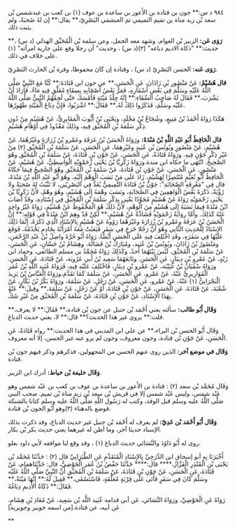 ٩٨٤ د س:** جون بن قتادة بن الأَعور بن ساعدة بن عوف (١) بن كعب بن عبدشمس بْن سعد بْن زيد مناة بن تميم التميمي ثم العبشمي البَصْرِيّ،** يقال:** إن لهُ صُحبَةٌ، ولم يثبت ذلك.

**رَوَى عَن:** الزبير بْن العوام، وشهد معه الجمل، وعن سلمة بْن الْمُحَبِّق الهذلي (د س) ،** حديث:** "ذكاة الاديم دباغه" (٢)(د س) ، وحديث" أن رجلا وقع على جارية امرأته" (١) على خلاف في ذلك.

**رَوَى عَنه:** الحسن البَصْرِيّ (د س) ، وقتادة إن كَانَ محفوظا، وقرة بْن الحارث البَصْرِيّ.

**قال هُشَيْمٌ:** عَنْ مَنْصُورِ بْنِ زَاذَانَ، عَنِ الْحَسَنِ،** عن جون ابن قَتَادَةَ:** كُنَّا مَعَ النَّبِيِّ صَلَّى اللَّهُ عَلَيْهِ وسَلَّمَ فِي بَعْضِ أَسْفَارِهِ، فَمَرَّ بَعْضُ أَصْحَابِهِ بِسِقَاءٍ مُعَلَّقٍ فِيهِ مَاءٌ، فَأَرَادَ أَنْ يَشْرَبَ،** فَقَالَ لَهُ صَاحِبُ السِّقَاءِ:** إِنَّهُ جِلْدُ مَيْتَةٍ فَأَمْسَكَ حَتَّى لَحِقَهُمُ النَّبِيُّ صَلَّى اللَّهُ عَلَيْه وسَلَّمَ، فَذَكَرُوا ذَلِكَ لَهُ،** فَقَالَ:** اشْرَبُوا، فَإِنَّ دِبَاغَ الْمَيْتَةِ طَهُورُهَا.

هَكَذَا رَوَاهُ أَحْمَدُ بْنُ مَنِيعٍ، وشُجَاعُ بْنُ مَخْلَدٍ، ويَحْيَى بْنُ أَيُّوبَ الْمَقَابِرِيُّ، عَنْ هُشَيْمٍ مِنْ دُونِ ذِكْرِ سَلَمَةَ بْنِ الْمُحَبِّق فِيهِ، وذَلِكَ مَعْدُودٌ فِي أَوْهَامِ هُشَيْمٍ.

**قال الْحَافِظُ أَبُو عَبْدِ اللَّهِ بْنُ مَنْدَهْ:** ورَوَاهُ الْحَسَنُ بْنُ عَرَفَةَ وعَمْرو بْنُ زُرَارَةَ وغَيْرُهُمَا، عَنْ هُشَيْمٍ، عَنْ مَنْصُورٍ ويُونُسَ بْنِ عُبَيد وغَيْرِهِمَا، عَنِ الْحَسَنِ، عَنْ سَلَمَةَ بْنِ الْمُحَبِّق (٢) مِنْ غَيْرِ ذِكْرِ جَوْنٍ فِيهِ. ورَوَاهُ قَتَادَةُ، عَنِ الْحَسَنِ، عَنْ جَوْنِ بْنِ قَتَادَةَ، عَنْ سَلَمَةَ بْنِ الْمُحَبِّق وهُوَ الصَّحِيحُ. انْتَهَى ما حكاه ابن مندة.ورَوَاهُ زَكَرِيَّا بْنُ يَحْيَى زْحَمْوَيْهِ الْوَاسِطِيُّ، عَنْ هُشَيْمٍ، عَنْ مَنْصُورٍ، عَنِ الْحَسَنِ، عَنْ جَوْنِ بْنِ قَتَادَةَ، عَنْ سَلَمَةَ بْنِ الْمُحَبِّق وهُوَ الصَّحِيحُ فِيمَا حَكَاهُ الْحَافِظُ أَبُو نُعَيْمٍ مُنْتَصِرًا لِهَشُيْمٍ، زَادَ عَلَى مَنْ نَسَبَ الْوَهْمَ إِلَيْهِ، وهُوَ أَبُو عَبْدِ اللَّهِ بْنُ مَنْدَهْ، قال فِي "مَعْرِفَةِ الصَّحَابَةِ": جَوْنُ بْنُ قَتَادَةَ التَّمِيمِيُّ يُعَدُّ فِي البَصْرِيّين، لا تَثْبُتُ لهُ صُحبَةٌ ولا رُؤْيَةٌ، ذَكَرَهُ بَعْضُ الْوَاهِمِينَ فِي الصَّحَابَةِ، ونَسَبَ وهْمَهُ إِلَى هُشَيْمٍ، وهُوَ وهْمٌ، لأَنَّ زَكَرِيَّا بْنَ يَحْيَى زَحْمَوَيْهِ رَوَاهُ عَنْ هُشَيْمٍ مُجَوَّدًا يَعْنِي بِذِكْرِ سَلَمَةَ بْنِ الْمُحَبِّق فِي إِسْنَادِهِ، وقَدْ أَصَابَ ابْنُ مَنْدَهْ فِيمَا نَسَبَهُ إِلَى هُشَيْمٍ مِنَ الْوَهْمِ، لأَنَّ ذَلِكَ هُوَ الْمَحْفُوظُ عَنْ هُشَيْمٍ، رَوَاهُ غَيْرُ واحِدٍ عَنْهُ كَذَلِكَ. وأَمَّا رِوَايَةُ زَحْمَوَيْهِ فَشَاذَّةٌ عَنْ هُشَيْمٍ،** لَكِنْ قَدْ وهِمَ ابْنُ مَنْدَهْ فِي قَوْلِهِ:** إِنَّ الْحَسَنُ بْنُ عَرَفَةَ وعَمْرو بْنُ زُرَارَةَ وغَيْرَهُمَا رَوُوهُ عَنْ هُشَيْمٍ بِالإِسْنَادِ الَّذِي ذَكَرَهُ، إِنَّمَا ذَلِكَ الإِسْنَادُ لِلْحَدِيثِ الثَّانِي وهُوَ أَنَّ رَجُلا خَرَجَ فِي سَفَرٍ فَبَعَثَتْ مَعَهُ امْرَأَتُهُ بِخَادِمٍ يَخْدُمُهُ، فَوَقَعَ عَلَيْهَا فِي سَفَرَهِ، وقَدِ اخْتُلِفَ فِيهِ عَلَى الْحَسَنِ أَيْضًا، رَوَاهُ أَبُو حُرَّةَ واصِلُ بْنُ عَبْدِ الرَّحْمَنِ، ومَنْصُورُ بْنُ زَاذَانَ، ويُونُسُ بْنُ عُبَيد، ومُبَارَكُ بْنُ فَضَالَةَ، وهِشَامُ بْنُ حَسَّانٍ، عَنِ الْحَسَنِ، عَنْ سَلَمَةَ بْنِ الْمُحَبِّق، لَيْسَ بَيْنَهُمَا أَحدٌ، وكَذَلِكَ رَوَاهُ مُحَمَّدُ بن مسلم الطائفي، وحماد ابن زَيْدٍ، عَنْ عَمْرو بْنِ دِينَارٍ، عَنِ الْحَسَنِ. وتَابَعَهُمَا سَعِيد بْنُ أَبي عَرُوبَة، عَنْ قَتَادَةَ، عَنِ الْحَسَنِ. ورَوَاهُ سْفُيَانُ بْنُ عُيَيْنَة، عَنْ عَمْرو بْنِ دِينَارٍ، فَاخْتُلِفَ عَلَيْهِ فِيهِ، فَرَوَاهُ عُبَيد اللَّهِ بْنُ عُمَر الْقَوَارِيرِيُّ عَنْهُ، عَنْ عَمْرو، عَنِ الْحَسَنِ، عَنْ سَلَمَةَ كَمَا تَقَدَّمَ،ورَوَاهُ الْعَبَّاسُ بْنُ يَزِيدَ الْبَحْرَانِيُّ (١) عَنْهُ، عَنْ عَمْرو، عَنِ الْحَسَنِ، عَنْ رَجُلٍ، عَنْ سَلَمَةَ، ورَوَاهُ بَكْرُ بْنُ بَكَّارٍ، عَنْ شُعْبَةَ، عَنْ قَتَادَةَ، عَنِ الْحَسَنِ، عَنْ جَوْنِ بْنِ قَتَادَةَ، أَوْ عَنْ رَجُلٍ، عَنْ سَلَمَةَ،** وقِيلَ:** عَنْهُ بِهَذَا الإِسْنَادِ، عَنْ جَوْنِ بْنِ قَتَادَةَ، عَنْ سَلَمَةَ بْنِ الْمُحَبِّق مِنْ غَيْرِ شَكٍّ.

**وَقَال أَبُو طالب:** سألته يعني أَحْمَد بْن حنبل عن جون بْن قتادة،** فَقَالَ:** لا يعرف،** قلت:** يروي غير هذا الحديث؟** قال:** لا، يعني حديث الدباغ.

وَقَال أَبُو الحسن بْن البراء،** عن علي ابن المديني في هذا الحديث:** رواه قَتَادَةُ، عَنِ الْحَسَنِ، عَنْ جَوْنِ بْن قتادة، وجون معروف، وجون لم يرو عنه غير الحسن، إلا أنه معروف.

**وَقَال في موضع آخر:** الذين روى عنهم الحسن من المجهولين، فذكرهم وذكر فيهم جون بْن قتادة.

**وَقَال خليفة بْن خياط:** أدرك ابن الزبير.

وَقَال مُحَمَّد بْن سعد (٢) : قتادة بن الأَعور بن ساعدة بن عوف بن كعب بن عَبْد شمس وهو عَبْد شمس، وليس عَبْد شمس إلا في قريش بْن سعد بْن زيد مناة بْن تميم. صحب النبي صَلَّى اللَّهُ عليه وسلم قبل الوفد، وكتب له رَسُول اللَّهِ صَلَّى اللَّهُ عليه وسلم كتابا بالشبكة فوضع بالدهناء (٣)وهو أَبُو الجون بْن قتادة.

**وَقَال أَبُو أَحْمَد بْن عَدِيّ:** لم يعرف له أَحْمَد بْن حنبل غير حديث الدباغ، وقد ذكرت بذلك الإسناد حديثا آخر، وما أظن له غيرهما يعني حديث بكر بْن بكار.

روى له أَبُو دَاوُدَ والنَّسَائي حديث الدباغ (١) ، وقد وقع لنا موافقه لأبي داود بعلو.

أَخْبَرَنَا بِهِ أبو إسحاق ابن الدَّرَجِيِّ بِالإِسْنَادِ الْمُتَقَدِّمِ عَنِ الطَّبَرَانِيِّ قال (٢) : حَدَّثَنَا مُحَمَّد بْن يَحْيَى بْنِ الْمُنْذِرِ الْقَزَّازُ،**** قال:**** حَدَّثَنَا حَفْصُ بْنُ عُمَر الْحَوْضِيُّ، قال: حَدَّثَنَاهمام، عَنْ قَتَادَةَ، عَنِ الْحَسَنِ، عَنْ جَوْنِ بْنِ قَتَادَةَ، عَنْ سَلَمَةَ بْنِ الْمُحَبِّق أَنَّ النَّبِيَّ صَلَّى اللَّهُ عَلَيْه وسَلَّمَ كَانَ فِي سَفَرٍ فَأَتَى عَلَى قِرْبَةٍ مُعَلَّقَةٍ، فَاسْتَسْقَى،** فَقِيلَ لَهُ:** إِنَّهَا مَيْتَةٌ،** فَقَالَ:** ذَكَاةُ الأَدِيمِ دِبَاغُهُ.

رَوَاهُ عَنِ الْحَوْضِيِّ، ورَوَاهُ النَّسَائي، عَن أبي قدامة عُبَيد اللَّه بْن سَعِيد، عَنْ مُعَاذِ بْنِ هِشَامٍ، عَن أبيه، عن قتادة.[من اسمه جويبر وجويرية]

**